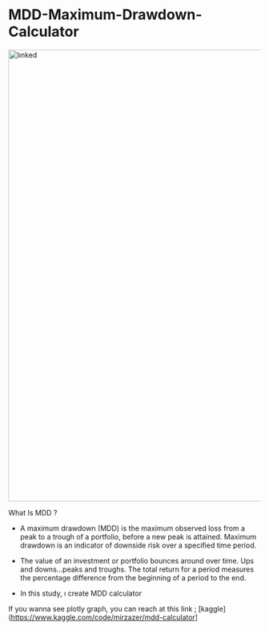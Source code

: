 # MDD-Maximum-Drawdown-Calculator

<img width="903" alt="lınked" src="https://user-images.githubusercontent.com/88277713/175606040-e1be754f-7d18-4d37-a5e5-fe50704a7d2a.PNG">


What Is MDD ? 

- A maximum drawdown (MDD) is the maximum observed loss from a peak to a trough of a portfolio, before a new peak is attained. Maximum drawdown is an indicator of downside risk over a specified time period.

- The value of an investment or portfolio bounces around over time. Ups and downs...peaks and troughs. The total return for a period measures the percentage difference from the beginning of a period to the end.

- In this study, ı create MDD calculator

If you wanna see plotly graph, you can reach at this link ; [kaggle](https://www.kaggle.com/code/mirzazer/mdd-calculator]
